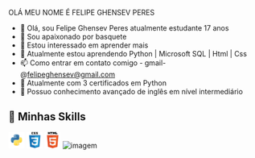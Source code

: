 OLÁ MEU NOME É FELIPE GHENSEV PERES
- 👋 Olá, sou Felipe Ghensev Peres atualmente estudante 17 anos
- 🏀 Sou apaixonado por basquete
- 👀 Estou interessado em aprender mais
- 🌱 Atualmente estou aprendendo Python | Microsoft SQL | Html | Css
- 📫 Como entrar em contato comigo - gmail- @felipeghensev@gmail.com
- 📝 Atualmente com 3 certificados em Python
- 🧠 Possuo conhecimento avançado de inglês em nível intermediário

 ## 🚀 Minhas Skills
  <code><img height="32" src="https://raw.githubusercontent.com/github/explore/80688e429a7d4ef2fca1e82350fe8e3517d3494d/topics/python/python.png" alt="Python"/></code>
  <img height="32" src="https://raw.githubusercontent.com/github/explore/80688e429a7d4ef2fca1e82350fe8e3517d3494d/topics/css/css.png" alt="CSS" style="max-width: 100%;">
  <img height="32" src="https://raw.githubusercontent.com/github/explore/80688e429a7d4ef2fca1e82350fe8e3517d3494d/topics/html/html.png" alt="HTML5" style="max-width: 100%;">
  <img height="32" src="https://user-images.githubusercontent.com/4249331/52232852-e2c4f780-28bd-11e9-835d-1e3cf3e43888.png" alt="imagem" style="max-width: 100%;">

 

<!---
Felipemasteer/Felipemasteer is a ✨ special ✨ repository because its `README.md` (this file) appears on your GitHub profile.
You can click the Preview link to take a look at your changes.
--->
